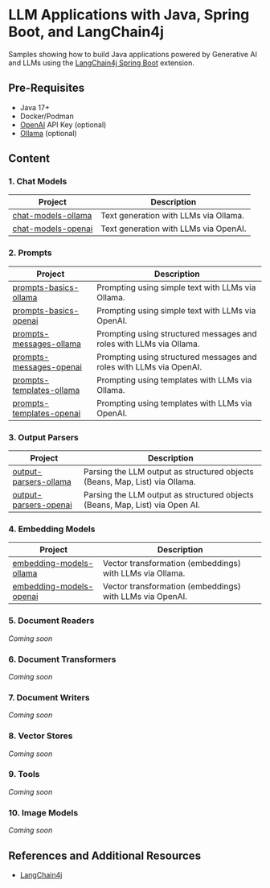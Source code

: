 # LLM Applications with Java, Spring Boot, and LangChain4j

Samples showing how to build Java applications powered by Generative AI and LLMs
using the [LangChain4j Spring Boot](https://github.com/ThomasVitale/langchain4j-spring-boot) extension.

## Pre-Requisites

* Java 17+
* Docker/Podman
* [OpenAI](http://platform.openai.com) API Key (optional)
* [Ollama](https://ollama.ai) (optional)

## Content

### 1. Chat Models

| Project                                                                                                                   | Description                           |
|---------------------------------------------------------------------------------------------------------------------------|---------------------------------------|
| [chat-models-ollama](https://github.com/ThomasVitale/llm-apps-java-langchain4j/tree/main/01-chat-models/chat-models-ollama) | Text generation with LLMs via Ollama. |
| [chat-models-openai](https://github.com/ThomasVitale/llm-apps-java-langchain4j/tree/main/01-chat-models/chat-models-openai) | Text generation with LLMs via OpenAI. |

### 2. Prompts

| Project                                                                                                                            | Description                                                         |
|------------------------------------------------------------------------------------------------------------------------------------|---------------------------------------------------------------------|
| [prompts-basics-ollama](https://github.com/ThomasVitale/llm-apps-java-langchain4j/tree/main/02-prompts/prompts-basics-ollama)        | Prompting using simple text with LLMs via Ollama.                   |
| [prompts-basics-openai](https://github.com/ThomasVitale/llm-apps-java-langchain4j/tree/main/02-prompts/prompts-basics-openai)        | Prompting using simple text with LLMs via OpenAI.                   |
| [prompts-messages-ollama](https://github.com/ThomasVitale/llm-apps-java-langchain4j/tree/main/02-prompts/prompts-messages-ollama)    | Prompting using structured messages and roles with LLMs via Ollama. |
| [prompts-messages-openai](https://github.com/ThomasVitale/llm-apps-java-langchain4j/tree/main/02-prompts/prompts-messages-openai)    | Prompting using structured messages and roles with LLMs via OpenAI. |
| [prompts-templates-ollama](https://github.com/ThomasVitale/llm-apps-java-langchain4j/tree/main/02-prompts/prompts-templates-ollama)  | Prompting using templates with LLMs via Ollama.                     |
| [prompts-templates-openai](https://github.com/ThomasVitale/llm-apps-java-langchain4j/tree/main/02-prompts/prompts-templates-openai)  | Prompting using templates with LLMs via OpenAI.                     |

### 3. Output Parsers

| Project                                                                                                                            | Description                                                                  |
|------------------------------------------------------------------------------------------------------------------------------------|------------------------------------------------------------------------------|
| [output-parsers-ollama](https://github.com/ThomasVitale/llm-apps-java-langchain4j/tree/main/03-output-parsers/output-parsers-ollama) | Parsing the LLM output as structured objects (Beans, Map, List) via Ollama.  |
| [output-parsers-openai](https://github.com/ThomasVitale/llm-apps-java-langchain4j/tree/main/03-output-parsers/output-parsers-openai) | Parsing the LLM output as structured objects (Beans, Map, List) via Open AI. |

### 4. Embedding Models

| Project                                                                                                                                    | Description                                              |
|--------------------------------------------------------------------------------------------------------------------------------------------|----------------------------------------------------------|
| [embedding-models-ollama](https://github.com/ThomasVitale/llm-apps-java-langchain4j/tree/main/04-embedding-models/embedding-models-ollama) | Vector transformation (embeddings) with LLMs via Ollama. |
| [embedding-models-openai](https://github.com/ThomasVitale/llm-apps-java-langchain4j/tree/main/04-embedding-models/embedding-models-openai)   | Vector transformation (embeddings) with LLMs via OpenAI. |

### 5. Document Readers

_Coming soon_

### 6. Document Transformers

_Coming soon_

### 7. Document Writers

_Coming soon_

### 8. Vector Stores

_Coming soon_

### 9. Tools

_Coming soon_

### 10. Image Models

_Coming soon_

## References and Additional Resources

* [LangChain4j](https://github.com/langchain4j)
